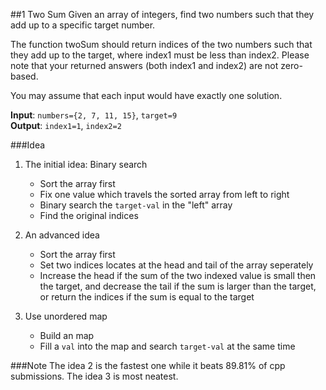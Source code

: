 ##1 Two Sum
Given an array of integers, find two numbers such that they add up to a specific target number.

The function twoSum should return indices of the two numbers such that they add up to the target, where index1 must be less than index2. Please note that your returned answers (both index1 and index2) are not zero-based.

You may assume that each input would have exactly one solution.

**Input**: `numbers={2, 7, 11, 15}`, `target=9`  
**Output**: `index1=1`, `index2=2`

###Idea
1. The initial idea: Binary search  

	- Sort the array first
	- Fix one value which travels the sorted array from left to right
	- Binary search the `target-val` in the "left" array
	- Find the original indices

2. An advanced idea  
	- Sort the array first
	- Set two indices locates at the head and tail of the array seperately
	- Increase the head if the sum of the two indexed value is small then the target, and decrease the tail if the sum is larger than the target, or return the indices if the sum is equal to the target  

3. Use unordered map  
	- Build an map
	- Fill a `val` into the map and search `target-val` at the same time

###Note
The idea 2 is the fastest one while it beats 89.81% of cpp submissions.
The idea 3 is most neatest.
 
